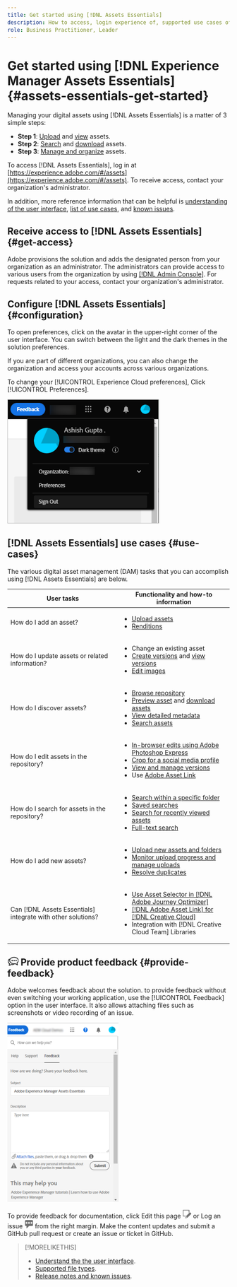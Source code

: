 ```yaml
---
title: Get started using [!DNL Assets Essentials]
description: How to access, login experience of, supported use cases of, and known issues of [!DNL Assets Essentials].
role: Business Practitioner, Leader
---
```

# Get started using [!DNL Experience Manager Assets Essentials] {#assets-essentials-get-started}

<!-- TBD: Make links for these steps. -->

Managing your digital assets using [!DNL Assets Essentials] is a matter of 3 simple steps:

* **Step 1**: [Upload](/help/add-delete.md) and [view](/help/navigate-view.md) assets.
* **Step 2**: [Search](/help/search.md) and [download](/help/manage-organize.md#download) assets.
* **Step 3**: [Manage and organize](/help/manage-organize.md) assets.

To access [!DNL Assets Essentials], log in at [https://experience.adobe.com/#/assets](https://experience.adobe.com/#/assets). To receive access, contact your organization's administrator.

In addition, more reference information that can be helpful is [understanding of the user interface](/help/navigate-view.md), [list of use cases](#use-cases), <!-- TBD: [supported file types](/help/supported-file-formats.md), --> and [known issues](/help/release-notes.md#known-issues).

## Receive access to [!DNL Assets Essentials] {#get-access}

Adobe provisions the solution and adds the designated person from your organization as an administrator. The administrators can provide access to various users from the organization by using [[!DNL Admin Console]](https://helpx.adobe.com/enterprise/admin-guide.html/enterprise/using/welcome.ug.html). For requests related to your access, contact your organization's administrator.

## Configure [!DNL Assets Essentials] {#configuration}

To open preferences, click on the avatar in the upper-right corner of the user interface. You can switch between the light and the dark themes in the solution preferences.

If you are part of different organizations, you can also change the organization and access your accounts across various organizations.

To change your [!UICONTROL Experience Cloud preferences], Click [!UICONTROL Preferences].

![Preference to switch dark and light theme](assets/theme-change.png)

<!-- TBD: What can admins configure? What more can users configure? Any doc that describes Exp Cloud preferences? 
Metadata forms is out of the scope of 6/17 GA. When the functionality is added, link to it from here. It is about configuring metadata UI. -->

<!-- TBD: This section contains beta-specific video that will be updated post-GA.

## Login experience {#login-experience}

When logging in, after providing the credentials, you can be prompted to select an account. In this case, select `Company or School Account` to proceed.

![Select an account to login](assets/do-not-localize/login-experience.gif)
-->

## [!DNL Assets Essentials] use cases {#use-cases}

The various digital asset management (DAM) tasks that you can accomplish using [!DNL Assets Essentials] are below.

| User tasks | Functionality and how-to information |
|-----|------|
| How do I add an asset? | <ul> <li> [Upload assets](/help/add-delete.md) </li> <li> [Renditions](/help/add-delete.md#renditions) </li> </ul> |
| How do I update assets or related information? | <ul> <li>Change an existing asset</li> <li>[Create versions](/help/manage-organize.md#create-versions) and [view versions](/help/navigate-view.md#view-versions)</li> <li>[Edit images](/help/edit-images.md)</li> </ul> |
| How do I discover assets? | <ul> <li>[Browse repository](/help/navigate-view.md#view-assets-and-details) </li> <li> [Preview asset](/help/navigate-view.md#preview-assets) and [download assets](/help/manage-organize.md) </li> <li>[View detailed metadata](/help/metadata.md) </li> <li>[Search assets](/help/search.md)</li></ul> |
| How do I edit assets in the repository? | <ul> <li>[In-browser edits using Adobe Photoshop Express](/help/edit-images.md)</li> <li>[Crop for a social media profile](/help/edit-images.md#crop-straighten-images)</li> <li>[View and manage versions](/help/manage-organize.md#create-versions)</li> <li>Use [Adobe Asset Link](/help/integration.md#integrations)</ul></ul> |
| How do I search for assets in the repository? | <ul> <li>[Search within a specific folder](/help/search.md)</li> <li>[Saved searches](/help/search.md)</li> <li>[Search for recently viewed assets](/help/search.md)</li> <li>[Full-text search](/help/search.md) |
| How do I add new assets? | <ul> <li>[Upload new assets and folders](/help/add-delete.md#add-assets)</li> <li>[Monitor upload progress and manage uploads](/help/add-delete.md)</li> <li>[Resolve duplicates](/help/add-delete.md#resolve-upload-fails)</li> </ul> |
| Can [!DNL Assets Essentials] integrate with other solutions? | <ul> <li>[Use Asset Selector in [!DNL Adobe Journey Optimizer]](/help/integration.md)</li> <li>[[!DNL Adobe Asset Link] for [!DNL Creative Cloud]](/help/integration.md)</li> <li>Integration with [!DNL Creative Cloud Team] Libraries</li> </ul> |

<!--TBD: Merge in above table when these use cases are documented/available.
| How do I delete assets? | <ul> <li>[Delete assets](/help/manage-organize.md)</li> <li>Recover deleted assets</li> <li>Permanently delete assets</li> </ul> |
| How do I share assets or find shared assets? | <ul> <li>Shared by me</li> <li>Shared with me</li> <li>Share for comments and review</li> <li>Unshare assets</li> </ul> |
| How do I collaborate with others and get my assets reviewed | <ul> <li>Share for review</li> <li>Provide comments. Resolve and filter comments</li> <li>Annotations on images</li> <li>Assign tasks to specific users and prioritize</li> </ul> |
-->

## ![feedback icon](assets/do-not-localize/feedback-icon.png) Provide product feedback {#provide-feedback}

Adobe welcomes feedback about the solution. to provide feedback without even switching your working application, use the [!UICONTROL Feedback] option in the user interface. It also allows attaching files such as screenshots or video recording of an issue.

  ![feedback option in the interface](assets/feedback-panel.png)

To provide feedback for documentation, click Edit this page ![edit the page](assets/do-not-localize/edit-page.png) or Log an issue ![create a GitHub issue](assets/do-not-localize/github-issue.png) from the right margin. Make the content updates and submit a GitHub pull request or create an issue or ticket in GitHub.

>[!MORELIKETHIS]
>
>* [Understand the the user interface](/help/navigate-view.md).
>* [Supported file types](/help/supported-file-formats.md).
>* [Release notes and known issues](/help/release-notes.md).
